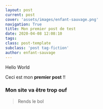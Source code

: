 ```yaml
---
layout: post
current: post
cover: 'assets/images/enfant-sauvage.png'
navigation: True
title: Mon premier post de test
date: 2020-04-08 12:08:10
tags:
class: post-template
subclass: 'post tag-fiction'
author: enfant-sauvage
---
```


Hello World

Ceci est mon **premier post** !!

### Mon site va être trop ouf

> Rends le bol
